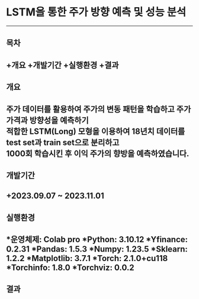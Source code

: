 # LSTM을 통한 주가 방향 예측 및 성능 분석

---
## 목차
+개요
+개발기간
+실행환경
+결과
---
## 개요
주가 데이터를 활용하여 주가의 변동 패턴을 학습하고 주가 가격과 방향성을 예측하기<br>
적합한 LSTM(Long) 모형을 이용하여  18년치 데이터를 test set과 train set으로 분리하고<br>
1000회 학습시킨 후 이익 주가의 향방을 예측하였습니다. <br>
---
## 개발기간
+2023.09.07 ~ 2023.11.01
---
## 실행환경
*운영체제: Colab pro
*Python: 3.10.12
*Yfinance: 0.2.31
*Pandas: 1.5.3
*Numpy: 1.23.5
*Sklearn: 1.2.2
*Matplotlib: 3.7.1
*Torch: 2.1.0+cu118
*Torchinfo: 1.8.0
*Torchviz: 0.0.2
---
## 결과

